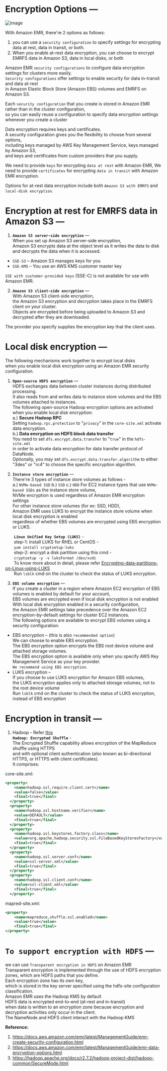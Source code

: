 # Encryption Options —  

![image](https://user-images.githubusercontent.com/26399543/147822958-96a65563-8bff-43e4-a8c3-fd725b56c14b.png)


With Amazon EMR, there're 2 options as follows:  

1. you can use a `security configuration` to specify settings for encrypting data at rest, data in transit, or both.  
2. When you enable at-rest data encryption, you can choose to encrypt EMRFS data in Amazon S3, data in local disks, or both  

Amazon EMR `security configurations` to configure data encryption settings for clusters more easily.  
`Security configurations` offer settings to enable security for data in-transit and data at-rest  
in Amazon Elastic Block Store (Amazon EBS) volumes and EMRFS on Amazon S3.  

Each `security configuration` that you create is stored in Amazon EMR rather than in the cluster configuration,  
so you can easily reuse a configuration to specify data encryption settings whenever you create a cluster  

Data encryption requires keys and certificates.  
A security configuration gives you the flexibility to choose from several options,  
including keys managed by AWS Key Management Service, keys managed by Amazon S3,  
and keys and certificates from custom providers that you supply. 

We need to provide `keys` for encrypting `data at rest` with Amazon EMR, 
We need to provide `certificates` for encrypting `data in transit` with Amazon EMR encryption.  
 
Options for at-rest data encryption include both `Amazon S3 with EMRFS` and `local-disk encryption`.  

# Encryption at rest for EMRFS data in Amazon S3 — 
1. **`Amazon S3 server-side encryption`** —  
When you set up Amazon S3 server-side encryption,  
Amazon S3 encrypts data at the object level as it writes the data to disk and decrypts the data when it is accessed.  
- `SSE-S3` – Amazon S3 manages keys for you
- `SSE-KMS` – You use an AWS KMS customer master key

`SSE with customer-provided keys` (SSE-C) is not available for use with Amazon EMR.  

2. **`Amazon S3 client-side encryption`** —  
With Amazon S3 client-side encryption,  
the Amazon S3 encryption and decryption takes place in the EMRFS client on your cluster.  
Objects are encrypted before being uploaded to Amazon S3 and decrypted after they are downloaded.  

The provider you specify supplies the encryption key that the client uses.  

# Local disk encryption —  

The following mechanisms work together to encrypt local disks  
when you enable local disk encryption using an Amazon EMR security configuration.  

1. **`Open-source HDFS encryption`** —  
HDFS exchanges data between cluster instances during distributed processing.  
It also reads from and writes data to instance store volumes and the EBS volumes attached to instances.  
The following open-source Hadoop encryption options are activated when you enable local disk encryption:  
a.) **Secure Hadoop RPC**  
Setting `hadoop.rpc.protection` to "`privacy`" in the `core-site.xml` activate data encryption.  
b.) **Data encryption on HDFS block data transfer**  
You need to set `dfs.encrypt.data.transfer` to "`true`" in the `hdfs-site.xml`  
in order to activate data encryption for data transfer protocol of DataNode.  
Optionally, you may set `dfs.encrypt.data.transfer.algorithm` to either "3des" or "rc4" to choose the specific encryption algorithm.  



2. **`Instance store encryption`** —  
There're 3 types of instance store volumes as follows -  
a.) `NVMe-based SSD` b.) `SSD` c.) `HDD`
For EC2 instance types that use `NVMe-based SSDs` as the instance store volume,  
NVMe encryption is used regardless of Amazon EMR encryption settings  
For other instance store volumes (for ex: SSD, HDD),  
Amazon EMR uses LUKS to encrypt the instance store volume when local disk encryption is enabled  
regardless of whether EBS volumes are encrypted using EBS encryption or LUKS.  

  **`Linux Unified Key Setup (LUKS)`** -  
  step-1: install LUKS for RHEL or CentOS -  
  `yum install cryptsetup-luks`  
  step-2: encrypt a disk partition using this cmd -  
  `cryptsetup -y -v luksFormat /dev/xvdc`  
  To know more about in detail, please refer [Encrypting-data-partitions-on-Linux-using-LUKS](https://www.ibm.com/docs/en/order-management-sw/10.0?topic=considerations-encrypting-data-partitions-using-luks)  
  Run `lsblk` cmd on the cluster to check the status of LUKS encryption.  

3. **`EBS volume encryption`** —  
If you create a cluster in a region where Amazon EC2 encryption of EBS volumes is enabled by default for your account,  
EBS volumes are encrypted even if local disk encryption is not enabled  
With local disk encryption enabled in a security configuration,  
the Amazon EMR settings take precedence over the Amazon EC2 encryption-by-default settings for cluster EC2 instances.  
The following options are available to encrypt EBS volumes using a security configuration:  
- EBS encryption – (this is also `recommended option`)  
We can choose to enable EBS encryption.  
The EBS encryption option encrypts the EBS root device volume and attached storage volumes.  
The EBS encryption option is available only when you specify AWS Key Management Service as your key provider.  
`We recommend using EBS encryption`.  
- LUKS encryption –  
If you choose to use LUKS encryption for Amazon EBS volumes,  
the LUKS encryption applies only to attached storage volumes, not to the root device volume  
Run `lsblk` cmd on the cluster to check the status of LUKS encryption, instead of EBS encryption  

# Encryption in transit — 

1. Hadoop - Refer [this](https://hadoop.apache.org/docs/r2.7.1/hadoop-mapreduce-client/hadoop-mapreduce-client-core/EncryptedShuffle.html)  
**`Hadoop: Encrypted Shuffle`** -  
The Encrypted Shuffle capability allows encryption of the MapReduce shuffle using HTTPS  
and with optional client authentication (also known as bi-directional HTTPS, or HTTPS with client certificates).  
It comprises:  



core-site.xml:  
```xml
<property>
    <name>hadoop.ssl.require.client.cert</name>
    <value>false</value>
    <final>true</final>
  </property>
  <property>
    <name>hadoop.ssl.hostname.verifier</name>
    <value>DEFAULT</value>
    <final>true</final>
  </property>
  <property>
    <name>hadoop.ssl.keystores.factory.class</name>
    <value>org.apache.hadoop.security.ssl.FileBasedKeyStoresFactory</value>
    <final>true</final>
  </property>
  <property>
    <name>hadoop.ssl.server.conf</name>
    <value>ssl-server.xml</value>
    <final>true</final>
  </property>
  <property>
    <name>hadoop.ssl.client.conf</name>
    <value>ssl-client.xml</value>
    <final>true</final>
  </property>
```
mapred-site.xml:  
```xml
<property>
    <name>mapreduce.shuffle.ssl.enabled</name>
    <value>true</value>
    <final>true</final>
</property>
```
# **`To support encryption with HDFS`** —  
we can use `Transparent encryption in HDFS` on Amazon EMR  
Transparent encryption is implemented through the use of HDFS encryption zones, which are HDFS paths that you define.  
Each encryption zone has its own key,  
which is stored in the key server specified using the hdfs-site configuration classification.  
Amazon EMR uses the Hadoop KMS by default  
HDFS data is encrypted end-to-end (at-rest and in-transit)  
when data is written to an encryption zone because encryption and decryption activities only occur in the client.  
The NameNode and HDFS client interact with the Hadoop KMS


**Reference:**  
1. https://docs.aws.amazon.com/emr/latest/ManagementGuide/emr-create-security-configuration.html
2. https://docs.aws.amazon.com/emr/latest/ManagementGuide/emr-data-encryption-options.html
3. https://hadoop.apache.org/docs/r2.7.2/hadoop-project-dist/hadoop-common/SecureMode.html



